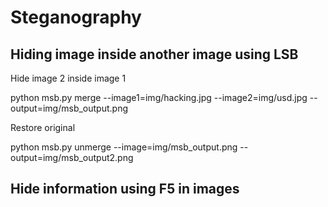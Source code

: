 # Steganography

## Hiding image inside another image using LSB

Hide image 2 inside image 1

python msb.py merge --image1=img/hacking.jpg --image2=img/usd.jpg --output=img/msb_output.png

Restore original

python msb.py unmerge --image=img/msb_output.png --output=img/msb_output2.png

## Hide information using F5 in images


